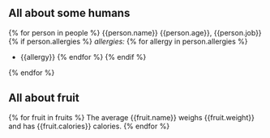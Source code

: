 ## All about some humans
{% for person in people %}
{{person.name}} {{person.age}}, {{person.job}}
{% if person.allergies %}
*allergies:*
{% for allergy in person.allergies %}
- {{allergy}}
{% endfor %}
{% endif %}

{% endfor %}
## All about fruit
{% for fruit in fruits %}
The average {{fruit.name}} weighs {{fruit.weight}} and has {{fruit.calories}} calories.
{% endfor %}

